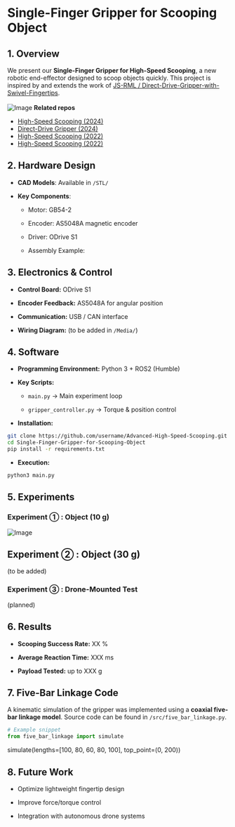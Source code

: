 # Single-Finger Gripper for Scooping Object
## 1. Overview

We present our **Single-Finger Gripper for High-Speed Scooping**, a new robotic end-effector designed to scoop objects quickly.
This project is inspired by and extends the work of [JS-RML / Direct-Drive-Gripper-with-Swivel-Fingertips](https://github.com/JS-RML/Direct-Drive-Gripper-with-Swivel-Fingertips).\
\
![Image](https://github.com/user-attachments/assets/ff8aee65-1ade-4aa5-98c2-da446d936d9f)
**Related repos**
* [High-Speed Scooping (2024)](https://github.com/JS-RML/Advanced-high-speed-scooping/tree/main)
* [Direct-Drive Gripper (2024)](https://github.com/JS-RML/Direct-Drive-Gripper-with-Swivel-Fingertips)
* [High-Speed Scooping (2022)](https://github.com/JS-RML/high_speed_scooping)
* [High-Speed Scooping (2022)](https://github.com/JS-RML/ddh_hardware)

## 2. Hardware Design

* **CAD Models**: Available in `/STL/`

* **Key Components**:

  * Motor: GB54-2

  * Encoder: AS5048A magnetic encoder

  * Driver: ODrive S1

  * Assembly Example:


## 3. Electronics & Control

* **Control Board:** ODrive S1

* **Encoder Feedback:** AS5048A for angular position

* **Communication:** USB / CAN interface

* **Wiring Diagram:** (to be added in `/Media/`)

## 4. Software

* **Programming Environment:** Python 3 + ROS2 (Humble)

* **Key Scripts:**

  * `main.py` → Main experiment loop

  * `gripper_controller.py` → Torque & position control

* **Installation:**

```bash
git clone https://github.com/username/Advanced-High-Speed-Scooping.git cd Advanced-High-Speed-Scooping pip install -r requirements.txt 
cd Single-Finger-Gripper-for-Scooping-Object
pip install -r requirements.txt
```

* **Execution:**

```bash 
python3 main.py
```
  
## 5. Experiments
### Experiment ① : Object (10 g)
![Image](https://github.com/user-attachments/assets/c4ebd16a-ba07-4b57-8cf1-6ba6bf7666ab)
## Experiment ② : Object (30 g)

(to be added)

### Experiment ③ : Drone-Mounted Test

(planned)

## 6. Results

* **Scooping Success Rate:** XX %

* **Average Reaction Time:** XXX ms

* **Payload Tested:** up to XXX g

## 7. Five-Bar Linkage Code

A kinematic simulation of the gripper was implemented using a **coaxial five-bar linkage model**.
Source code can be found in `/src/five_bar_linkage.py`.

```python
# Example snippet
from five_bar_linkage import simulate
```

simulate(lengths=[100, 80, 60, 80, 100], top_point=(0, 200))

## 8. Future Work

* Optimize lightweight fingertip design

* Improve force/torque control

* Integration with autonomous drone systems
